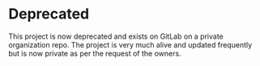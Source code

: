 # Deprecated

This project is now deprecated and exists on GitLab on a private organization repo. The project is very much alive and updated frequently but is now private as per the request of the owners. 
